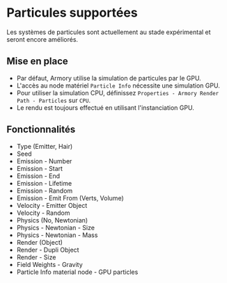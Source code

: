 # Particules supportées

Les systèmes de particules sont actuellement au stade expérimental et seront encore améliorés.

## Mise en place

- Par défaut, Armory utilise la simulation de particules par le GPU.
- L'accès au node matériel `Particle Info` nécessite une simulation GPU.
- Pour utiliser la simulation CPU, définissez `Properties - Armory Render Path - Particles` sur `CPU`.
- Le rendu est toujours effectué en utilisant l'instanciation GPU.

## Fonctionnalités

- Type (Emitter, Hair)
- Seed
- Emission - Number
- Emission - Start
- Emission - End
- Emission - Lifetime
- Emission - Random
- Emission - Emit From (Verts, Volume)
- Velocity - Emitter Object
- Velocity - Random
- Physics (No, Newtonian)
- Physics - Newtonian - Size
- Physics - Newtonian - Mass
- Render (Object)
- Render - Dupli Object
- Render - Size
- Field Weights - Gravity
- Particle Info material node - GPU particles
